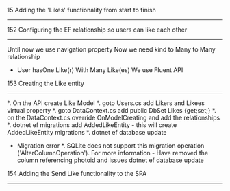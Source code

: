 15 Adding the 'Likes' functionality from start to finish
***

152 Configuring the EF relationship so users can like each other
***
Until now we use navigation property
Now we need kind to  Many to Many  relationship
  - User hasOne Like(r) With Many Like(es)
We use Fluent API

153 Creating the Like entity
***
*. On the API create Like Model
*. goto Users.cs add Likers and Likees virtual property
*. goto DataContext.cs add public DbSet<Like>  Likes {get;set;}
*. on the   DataContext.cs override OnModelCreating and add the relationships
*. dotnet ef migrations add AddedLikeEntity - this will create AddedLikeEntity migrations
*. dotnet ef database update

- Migration error
*. SQLite does not support this migration operation ('AlterColumnOperation'). For more information
        - Have removed the column referencing photoid and issues dotnet ef database update

154 Adding the Send Like functionality to the SPA
****
